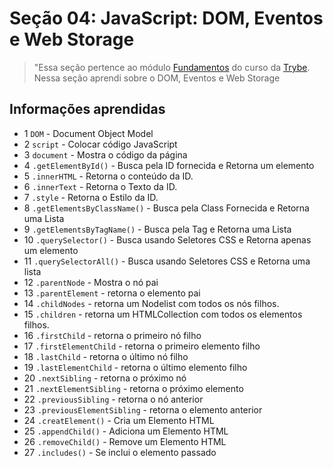 # Seção 04: JavaScript: DOM, Eventos e Web Storage

>"Essa seção pertence ao módulo [Fundamentos](https://github.com/Ruan-Portella/Trybe_Exercicios/tree/main/fundamentos) do curso da [Trybe](https://www.betrybe.com/). Nessa seção aprendi sobre o DOM, Eventos e Web Storage

## Informações aprendidas

- 1 `DOM` - Document Object Model
- 2 `script` - Colocar código JavaScript
- 3 `document` - Mostra o código da página
- 4 `.getElementById()` - Busca pela ID fornecida e Retorna um elemento
- 5 `.innerHTML` - Retorna o conteúdo da ID.
- 6 `.innerText` - Retorna o Texto da ID.
- 7 `.style` - Retorna o Estilo da ID.
- 8 `.getElementsByClassName()` - Busca pela Class Fornecida e Retorna uma Lista
- 9 `.getElementsByTagName()` - Busca pela Tag e Retorna uma Lista
- 10 `.querySelector()` - Busca usando Seletores CSS e Retorna apenas um elemento
- 11 `.querySelectorAll()` - Busca usando Seletores CSS e Retorna uma lista
- 12 `.parentNode` - Mostra o nó pai
- 13 `.parentElement` - retorna o elemento pai
- 14 `.childNodes` - retorna um Nodelist com todos os nós filhos.
- 15 `.children` - retorna um HTMLCollection com todos os elementos filhos.
- 16 `.firstChild` - retorna o primeiro nó filho
- 17 `.firstElementChild` - retorna o primeiro elemento filho
- 18 `.lastChild` - retorna o último nó filho
- 19 `.lastElementChild` - retorna o último elemento filho
- 20 `.nextSibling` - retorna o próximo nó
- 21 `.nextElementSibling` - retorna o próximo elemento
- 22 `.previousSibling` - retorna o nó anterior
- 23 `.previousElementSibling` - retorna o elemento anterior
- 24 `.creatElement()` - Cria um Elemento HTML
- 25 `.appendChild()` - Adiciona um Elemento HTML
- 26 `.removeChild()` - Remove um Elemento HTML
- 27 `.includes()` - Se inclui o elemento passado